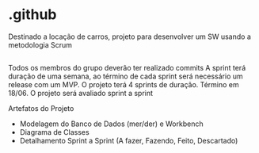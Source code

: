 # .github
Destinado a locação de carros, projeto para desenvolver um SW usando a metodologia Scrum
##

Todos os membros do grupo deverão ter realizado commits
A sprint terá duração de uma semana, ao término de cada sprint será necessário um release com um MVP.
O projeto terá 4 sprints de duração. Término em 18/06.
O projeto será avaliado sprint a sprint

Artefatos do Projeto
- Modelagem do Banco de Dados (mer/der) e Workbench
- Diagrama de Classes
- Detalhamento Sprint a Sprint (A fazer, Fazendo, Feito, Descartado)


